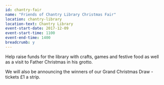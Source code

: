```yaml
---
id: chantry-fair
name: "Friends of Chantry Library Christmas Fair"
location: chantry-library
location-text: Chantry Library
event-start-date: 2017-12-09
event-start-time: 1100
event-end-time: 1400
breadcrumb: y
---
```


Help raise funds for the library with crafts, games and festive food as well as a visit to Father Christmas in his grotto.

We will also be announcing the winners of our Grand Christmas Draw - tickets £1 a strip.
